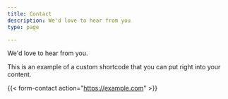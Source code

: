 ```yaml
---
title: Contact
description: We'd love to hear from you
type: page

---
```

We'd love to hear from you.

This is an example of a custom shortcode that you can put right into your content.

{{< form-contact action="https://example.com"  >}}
